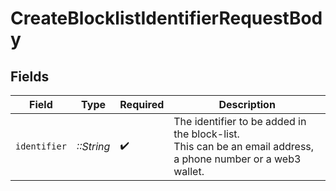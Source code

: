 # CreateBlocklistIdentifierRequestBody


## Fields

| Field                                                                                                        | Type                                                                                                         | Required                                                                                                     | Description                                                                                                  |
| ------------------------------------------------------------------------------------------------------------ | ------------------------------------------------------------------------------------------------------------ | ------------------------------------------------------------------------------------------------------------ | ------------------------------------------------------------------------------------------------------------ |
| `identifier`                                                                                                 | *::String*                                                                                                   | :heavy_check_mark:                                                                                           | The identifier to be added in the block-list.<br/>This can be an email address, a phone number or a web3 wallet. |